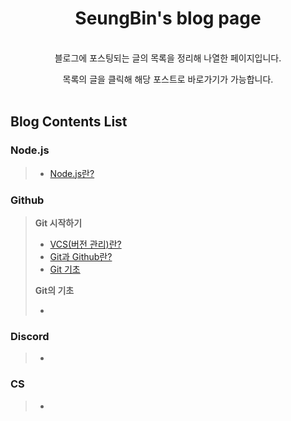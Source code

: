 <div align="center">

# SeungBin's blog page

<br>
블로그에 포스팅되는 글의 목록을 정리해 나열한 페이지입니다.

목록의 글을 클릭해 해당 포스트로 바로가기가 가능합니다.
<br>
<br>

</div>

## Blog Contents List

<!-- node.js category -->

### Node.js

> - [Node.js란?](Nodejs)

<!-- node.js category's end -->

<!-- Github category -->

### Github

> **Git 시작하기**
>
> - [VCS(버전 관리)란?]()
> - [Git과 Github란?]()
> - [Git 기초]()
>
> **Git의 기초**
>
> - []()

<!-- Github category's end -->

<!-- Discord category -->

### Discord

> - []()

<!-- Discord category's end -->

<!-- CS category -->

### CS

> - []()

<!-- CS category's end -->
